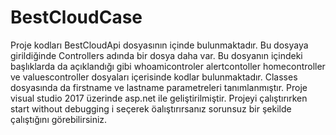 # BestCloudCase
Proje kodları BestCloudApi dosyasının içinde bulunmaktadır.
Bu dosyaya girildiğinde Controllers adında bir dosya daha var. Bu dosyanın içindeki başlıklarda da açıklandığı gibi whoamicontroler alertcontoller  homecontroller ve valuescontroller dosyaları içerisinde kodlar bulunmaktadır.
Classes dosyasında da firstname ve lastname parametreleri tanımlanmıştır.
Proje visual studio 2017 üzerinde asp.net ile geliştirilmiştir.
Projeyi çalıştırırken start without debugging i seçerek öalıştırırsanız sorunsuz bir şekilde çalıştığını görebilirsiniz.
